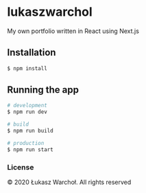 # lukaszwarchol

My own portfolio written in React using Next.js

## Installation

```bash
$ npm install
```

## Running the app

```bash
# development
$ npm run dev

# build
$ npm run build

# production
$ npm run start
```

### License

© 2020 Łukasz Warchoł. All rights reserved
